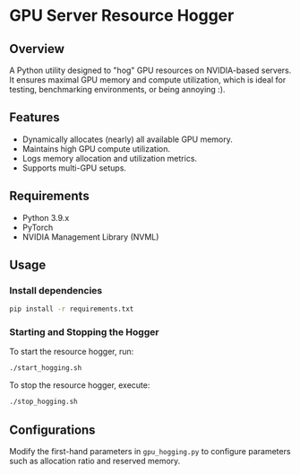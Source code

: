 # GPU Server Resource Hogger

## Overview
A Python utility designed to "hog" GPU resources on NVIDIA-based servers. It ensures maximal GPU memory and compute utilization, which is ideal for testing, benchmarking environments, or being annoying :).

## Features
- Dynamically allocates (nearly) all available GPU memory.
- Maintains high GPU compute utilization.
- Logs memory allocation and utilization metrics.
- Supports multi-GPU setups.

## Requirements
- Python 3.9.x
- PyTorch
- NVIDIA Management Library (NVML)

## Usage

### Install dependencies
```bash
pip install -r requirements.txt
```

### Starting and Stopping the Hogger
To start the resource hogger, run:
```bash
./start_hogging.sh
```

To stop the resource hogger, execute:
```bash
./stop_hogging.sh
```

## Configurations
Modify the first-hand parameters in `gpu_hogging.py` to configure parameters such as allocation ratio and reserved memory.
